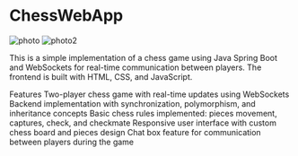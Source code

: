 # ChessWebApp
![photo](https://user-images.githubusercontent.com/73652876/228628091-9cd2c3b9-3e65-402a-86f1-7715130e0319.png)
![photo2](https://user-images.githubusercontent.com/73652876/228628117-9a9395d2-fa1c-4436-87bd-c8cc5d623066.png)

This is a simple implementation of a chess game using Java Spring Boot and WebSockets for real-time communication between players. The frontend is built with HTML, CSS, and JavaScript.

Features
Two-player chess game with real-time updates using WebSockets
Backend implementation with synchronization, polymorphism, and inheritance concepts
Basic chess rules implemented: pieces movement, captures, check, and checkmate
Responsive user interface with custom chess board and pieces design
Chat box feature for communication between players during the game

